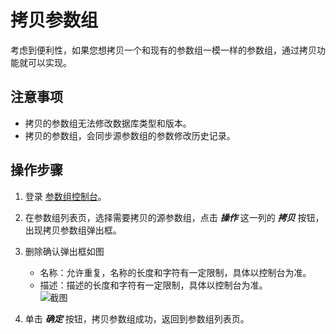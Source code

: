 # 拷贝参数组
考虑到便利性，如果您想拷贝一个和现有的参数组一模一样的参数组，通过拷贝功能就可以实现。

## 注意事项
* 拷贝的参数组无法修改数据库类型和版本。
* 拷贝的参数组，会同步源参数组的参数修改历史记录。

## 操作步骤
1. 登录 [参数组控制台](https://rds-console.jdcloud.com/paramgroup/list)。<br>
2. 在参数组列表页，选择需要拷贝的源参数组，点击 ***操作*** 这一列的 ***拷贝*** 按钮，出现拷贝参数组弹出框。<br>
3. 删除确认弹出框如图<br>
    * 名称：允许重复，名称的长度和字符有一定限制，具体以控制台为准。<br> 
    * 描述：描述的长度和字符有一定限制，具体以控制台为准。 <br>
    ![截图](https://img1.jcloudcs.com/cms/604bf122-ce51-44f0-9835-c0a7fbf3428220180815094448.png)
    
4. 单击 ***确定*** 按钮，拷贝参数组成功，返回到参数组列表页。
